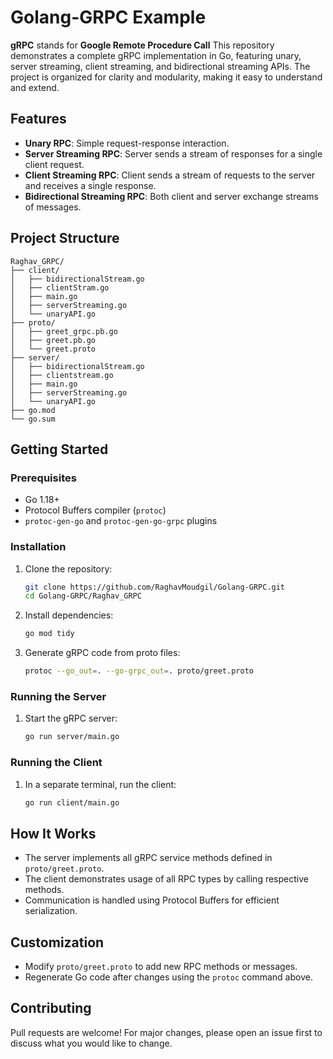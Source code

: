 
# Golang-GRPC Example
**gRPC** stands for **Google Remote Procedure Call**
This repository demonstrates a complete gRPC implementation in Go, featuring unary, server streaming, client streaming, and bidirectional streaming APIs. The project is organized for clarity and modularity, making it easy to understand and extend.

## Features
- **Unary RPC**: Simple request-response interaction.
- **Server Streaming RPC**: Server sends a stream of responses for a single client request.
- **Client Streaming RPC**: Client sends a stream of requests to the server and receives a single response.
- **Bidirectional Streaming RPC**: Both client and server exchange streams of messages.

## Project Structure
```
Raghav_GRPC/
├── client/
│   ├── bidirectionalStream.go
│   ├── clientStram.go
│   ├── main.go
│   ├── serverStreaming.go
│   └── unaryAPI.go
├── proto/
│   ├── greet_grpc.pb.go
│   ├── greet.pb.go
│   └── greet.proto
├── server/
│   ├── bidirectionalStream.go
│   ├── clientstream.go
│   ├── main.go
│   ├── serverStreaming.go
│   └── unaryAPI.go
├── go.mod
└── go.sum
```

## Getting Started

### Prerequisites
- Go 1.18+
- Protocol Buffers compiler (`protoc`)
- `protoc-gen-go` and `protoc-gen-go-grpc` plugins

### Installation
1. Clone the repository:
    ```sh
    git clone https://github.com/RaghavMoudgil/Golang-GRPC.git
    cd Golang-GRPC/Raghav_GRPC
    ```
2. Install dependencies:
    ```sh
    go mod tidy
    ```
3. Generate gRPC code from proto files:
    ```sh
    protoc --go_out=. --go-grpc_out=. proto/greet.proto
    ```

### Running the Server
1. Start the gRPC server:
    ```sh
    go run server/main.go
    ```

### Running the Client
1. In a separate terminal, run the client:
    ```sh
    go run client/main.go
    ```

## How It Works
- The server implements all gRPC service methods defined in `proto/greet.proto`.
- The client demonstrates usage of all RPC types by calling respective methods.
- Communication is handled using Protocol Buffers for efficient serialization.

## Customization
- Modify `proto/greet.proto` to add new RPC methods or messages.
- Regenerate Go code after changes using the `protoc` command above.

## Contributing
Pull requests are welcome! For major changes, please open an issue first to discuss what you would like to change.








